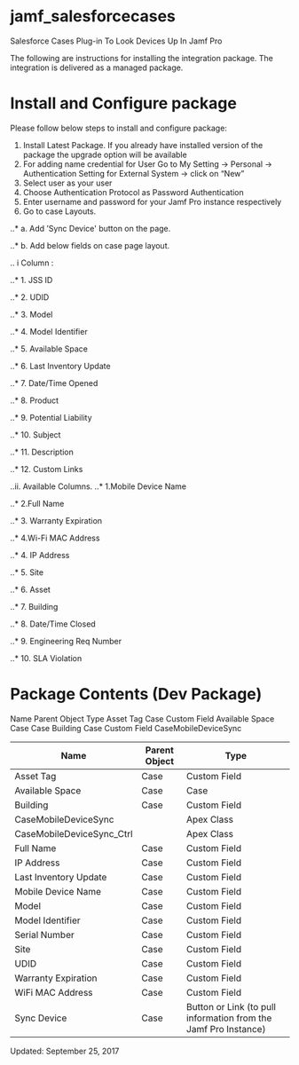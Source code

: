 # jamf_salesforcecases
Salesforce Cases Plug-in To Look Devices Up In Jamf Pro

The following are instructions for installing the integration package. The integration is delivered as a managed package.
 
# Install and Configure package
 
Please follow below steps to install and configure package:

1. Install Latest Package. If you already have installed version of the package the upgrade option will be available
2. For adding name credential for User  Go to My Setting -> Personal -> Authentication Setting for External System -> click on “New”
3. Select user as your user 
4. Choose Authentication Protocol as Password Authentication
5. Enter username and password for your Jamf Pro instance respectively
6. Go to case Layouts.

..*    a.     Add ’Sync Device' button on the page.

..*    b.   Add below fields on case page layout.
  
..     i Column :

..*    1.   JSS ID

..*    2.  UDID

..*    3.  Model

..*    4.  Model Identifier

..*    5.  Available Space

..*    6.  Last Inventory Update

..*    7.  Date/Time Opened

..*    8.  Product

..*    9.  Potential Liability

..*    10.  Subject

..*    11.  Description

..*    12.  Custom Links

 
..ii. Available Columns.
..*    1.Mobile Device Name

..*    2.Full Name

..*    3. Warranty Expiration

..*    4.Wi-Fi MAC Address

..*    4. IP Address     	

..*    5. Site

..*    6. Asset

..*    7. Building

..*    8. Date/Time Closed

..*    9. Engineering Req Number

..*    10. SLA Violation



# Package Contents (Dev Package)
Name
Parent Object
Type
Asset Tag
Case
Custom Field
Available Space
Case
Case
Building
Case
Custom Field
CaseMobileDeviceSync
 
| Name  | Parent Object | Type |
| ------------- | ------------- | ------------- |
| Asset Tag  | Case  | Custom Field  |
| Available Space  | Case  | Case  |
| Building  | Case  | Custom Field  |
| CaseMobileDeviceSync  |   | Apex Class  |
| CaseMobileDeviceSync_Ctrl|   | Apex Class  |
| Full Name | Case  | Custom Field  |
| IP Address | Case | Custom Field |
| Last Inventory Update | Case | Custom Field |
| Mobile Device Name | Case | Custom Field |
| Model | Case | Custom Field |
| Model Identifier | Case | Custom Field |
| Serial Number | Case | Custom Field |
| Site | Case | Custom Field |
| UDID | Case | Custom Field |
| Warranty Expiration | Case | Custom Field |
| WiFi MAC Address | Case | Custom Field |
| Sync Device | Case | Button or Link (to pull information from the Jamf Pro Instance) |


Updated: September 25, 2017

